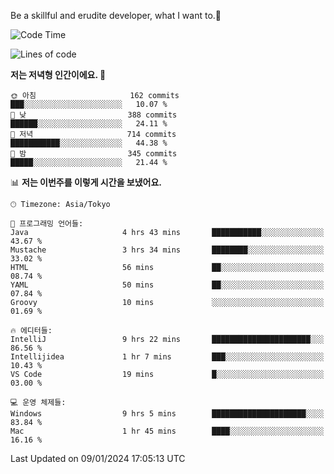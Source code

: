 Be a skillful and erudite developer, what I want to.👶

<!--START_SECTION:waka-->
![Code Time](http://img.shields.io/badge/Code%20Time-408%20hrs%2042%20mins-blue)

![Lines of code](https://img.shields.io/badge/%EC%A0%80%EB%8A%94%20%EC%97%AC%ED%83%9C%EA%B9%8C%EC%A7%80%20-755.2%20thousand%20%EC%A4%84%EC%9D%98%20%EC%BD%94%EB%93%9C%EB%A5%BC%20%EC%9E%91%EC%84%B1%ED%96%88%EC%96%B4%EC%9A%94.-blue)

**저는 저녁형 인간이에요. 🦉** 

```text
🌞 아침                     162 commits         ███░░░░░░░░░░░░░░░░░░░░░░   10.07 % 
🌆 낮　                     388 commits         ██████░░░░░░░░░░░░░░░░░░░   24.11 % 
🌃 저녁                     714 commits         ███████████░░░░░░░░░░░░░░   44.38 % 
🌙 밤　                     345 commits         █████░░░░░░░░░░░░░░░░░░░░   21.44 % 
```


📊 **저는 이번주를 이렇게 시간을 보냈어요.** 

```text
🕑︎ Timezone: Asia/Tokyo

💬 프로그래밍 언어들: 
Java                     4 hrs 43 mins       ███████████░░░░░░░░░░░░░░   43.67 % 
Mustache                 3 hrs 34 mins       ████████░░░░░░░░░░░░░░░░░   33.02 % 
HTML                     56 mins             ██░░░░░░░░░░░░░░░░░░░░░░░   08.74 % 
YAML                     50 mins             ██░░░░░░░░░░░░░░░░░░░░░░░   07.84 % 
Groovy                   10 mins             ░░░░░░░░░░░░░░░░░░░░░░░░░   01.69 % 

🔥 에디터들: 
IntelliJ                 9 hrs 22 mins       ██████████████████████░░░   86.56 % 
Intellijidea             1 hr 7 mins         ███░░░░░░░░░░░░░░░░░░░░░░   10.43 % 
VS Code                  19 mins             █░░░░░░░░░░░░░░░░░░░░░░░░   03.00 % 

💻 운영 체제들: 
Windows                  9 hrs 5 mins        █████████████████████░░░░   83.84 % 
Mac                      1 hr 45 mins        ████░░░░░░░░░░░░░░░░░░░░░   16.16 % 
```


 Last Updated on 09/01/2024 17:05:13 UTC
<!--END_SECTION:waka-->
